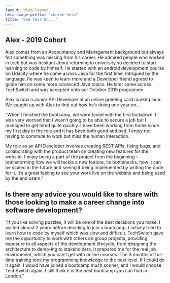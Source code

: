 ```yaml
---
layout: blog-layout
hero-image-prefix: "course-hero"
title: "One Year On..."
---
```


## Alex - 2019 Cohort

Alex comes from an Accountancy and Management background but always felt something was missing from his career. He admired people who worked in tech but was hesitant about returning to university so decided to start learning to code by himself. He started with an android development course on Udacity where he came across Java for the first time. Intrigued by the language, he was keen to learn more and a Developer friend agreed to guide him on some more advanced Java topics. He later came across TechSwitch and was accepted onto our October 2019 programme.

Alex is now a Junior API Developer at an online greeting card marketplace. We caught up with Alex to find out how he’s doing one year on…

<!--more-->

“When I finished the bootcamp, we were faced with the first lockdown. I was very worried that I wasn’t going to be able to secure a job but I managed to get hired quite quickly. I have been working from home since my first day in the role and it has been both good and bad, I enjoy not having to commute to work but miss the human interaction.

My role as an API Developer involves creating REST APIs, fixing bugs, and collaborating with the product team on creating new features for the website. I enjoy being a part of the project from the beginning – brainstorming how we will tackle a new feature, its bottlenecks, how it can be scaled in the future and seeing it being implemented by writing the code for it. It’s a great feeling to see your work live on the website and being used by the end users.”

## Is there any advice you would like to share with those looking to make a career change into software development?

“If you like solving puzzles, it will be one of the best decisions you make. I waited almost 2 years before deciding to join a bootcamp, I initially tried to learn how to code by myself which was slow and difficult. TechSwitch gave me the opportunity to work with others on group projects, providing exposure to all aspects of the development lifecycle, from designing the architecture to demo-ing to stakeholders. It prepared me for the real job environment, which you can’t get with online courses. The 3 months of full-time training took my programming knowledge to the next level. If I could do it again, I would have joined a bootcamp much sooner, and I would choose TechSwitch again. I still think it is the best bootcamp you can find in London.”
